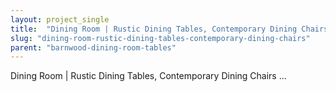 ```yaml
---
layout: project_single
title:  "Dining Room | Rustic Dining Tables, Contemporary Dining Chairs ..."
slug: "dining-room-rustic-dining-tables-contemporary-dining-chairs"
parent: "barnwood-dining-room-tables"
---
```

Dining Room | Rustic Dining Tables, Contemporary Dining Chairs ...